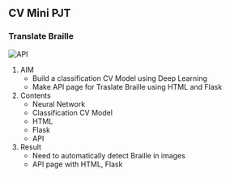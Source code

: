 ## CV Mini PJT

### Translate Braille

![API](https://user-images.githubusercontent.com/100173997/181764407-b2da7c87-20a8-4ca4-9971-bf5426bf3bed.png)


1. AIM
   * Build a classification CV Model using Deep Learning
   * Make API page for Traslate Braille using HTML and Flask
2. Contents
   * Neural Network
   * Classification CV Model
   * HTML
   * Flask
   * API
3. Result
   * Need to automatically detect Braille in images
   * API page with HTML, Flask
